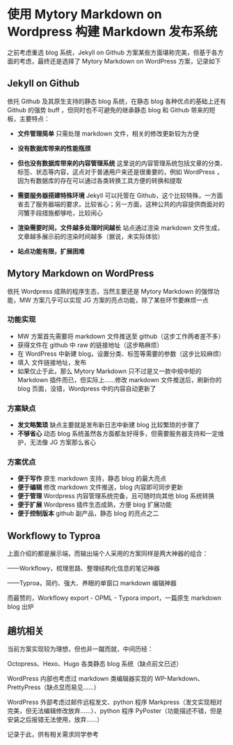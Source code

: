 # 使用 Mytory Markdown on Wordpress 构建 Markdown 发布系统

之前考虑重选 blog 系统，Jekyll on Github 方案某些方面堪称完美，但基于各方面的考虑，最终还是选择了 Mytory Markdown on WordPress 方案，记录如下

## Jekyll on Github 

依托 Github 及其原生支持的静态 blog 系统，在静态 blog 各种优点的基础上还有 Github 的强势 buff ，但同时也不可避免的继承静态 blog 和 Github 带来的短板，主要特点：

- **文件管理简单** 只需处理 markdown 文件，相关的修改更新较为方便


- **没有数据库带来的性能瓶颈**



- **但也没有数据库带来的内容管理系统** 这里说的内容管理系统包括文章的分类、标签、状态等内容，这点对于普通用户来还是很重要的，例如 WordPress ，因为有数据库的存在可以通过各类转换工具方便的转换和提取


- **需要服务器搭建特殊环境** Jekyll 可以托管在 Github，这个比较特殊，一方面省去了服务器端的要求，比较省心；另一方面，这种公共的内容提供商面对的河蟹手段措施都够呛，比较闹心


- **渲染需要时间，文件越多处理时间越长** 站点通过渲染 markdown 文件生成，文章越多展示前的渲染时间越多（据说，未实际体验）


- **站点功能有限，扩展困难**


## Mytory Markdown on WordPress

依托 Wordpress 成熟的程序生态，当然主要还是 Mytory Markdown 的强悍功能，MW 方案几乎可以实现 JG 方案的亮点功能，除了某些环节要麻烦一点

### 功能实现

-   MW 方案首先需要将 markdown 文件推送至 github（这步工作两者差不多）
-   获得文件在 github 中 raw 的链接地址（这步略麻烦）
-   在 WordPress 中新建 blog，设置分类、标签等需要的参数（这步比较麻烦）
-   填入 文件链接地址，发布
-   如果仅止于此，那么 Mytory Markdown 只不过是又一款中规中矩的 Markdown 插件而已，但实际上……修改 markdown 文件推送后，刷新你的 blog 页面，没错，Wordpress 中的内容自动更新了

### 方案缺点

-   **发文略繁琐** 缺点主要就是发布新日志中新建 blog 比较繁琐的步骤了
-   **不够省心** 动态 blog 系统虽然各方面都友好得多，但需要服务器支持和一定维护，无法像 JG 方案那么省心

### 方案优点

-   **便于写作** 原生 markdown 支持，静态 blog 的最大亮点
-   **便于编辑** 修改 markdown 文件推送，blog 内容即可同步更新
-   **便于管理** Wordpress 内容管理系统完备，且可随时向其他 blog 系统转换
-   **便于扩展** Wordpress 插件生态成熟，方便 blog 扩展功能
-   **便于控制版本** github 副产品，静态 blog 的亮点之二

## Workflowy to Typroa

上面介绍的都是展示端，而输出端个人采用的方案同样是两大神器的组合：

 ——Workflowy，梳理思路、整理结构化信息的笔记神器

 ——Typroa，简约、强大、养眼的单窗口 markdown 编辑神器

 而最赞的，Workflowy export - OPML - Typora import，一篇原生 markdown blog 出炉

## 趟坑相关

当前方案实现较为理想，但也非一蹴而就，中间历经：

 Octopress、Hexo、Hugo 各类静态 blog 系统（缺点前文已述） 

WordPress 内部也考虑过 markdown 类编辑器实现的 WP-Markdown、PrettyPress（缺点显而易见……） 

WordPress 外部考虑过邮件远程发文、python 程序 Markpress（发文实现相对完美，但无法编辑修改放弃……）、python 程序 PyPoster（功能描述不错，但是安装之后报错无法使用，放弃……） 

记录于此，供有相关需求同学参考